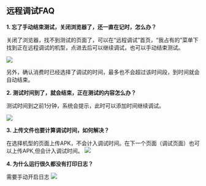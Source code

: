 ## 远程调试FAQ

**1. 忘了手动结束测试，关闭浏览器了，还一直在记时，怎么办？**


关闭了浏览器，找不到测试的页面了，可以在“远程调试”首页，“我占有的”菜单下找到正在远程调试的机型，点进去后可以继续调试，也可以手动结束测试。

![](http://imgcache.tce.fsphere.cn/image/mc.qcloudimg.com/static/img/f30ab3516ee628dcb6f4ada6bfaa6b97/wozhanyong.png)

另外，确认消费时已经选择了调试的时间，最多也不会超过该时间段，到时间就会自动结束。


**2. 测试时间到了，就会结束，正在测试的内容怎么办？**   

测试时间到之前1分钟，系统会提示，此时可以添加时间继续调试。

![](http://imgcache.tce.fsphere.cn/image/mc.qcloudimg.com/static/img/5a4e5b48e733f2d761e614a1f956be0d/tjsj.png)

**3. 上传文件也要计算调试时间，如何解决？** 

在选择机型的页面上传APK，不会计入调试时间。在下一个页面（调试页面）也可以上传APK,但会计入调试时间。
![](http://imgcache.tce.fsphere.cn/image/mc.qcloudimg.com/static/img/5f05d3b99e251ebfba41a1d140f5c6dc/wsc.png)


**4. 为什么运行很久都没有打印日志？** 

需要手动开启日志
![](http://imgcache.tce.fsphere.cn/image/mc.qcloudimg.com/static/img/2d0b56526bebde68b40cbc2edd08169c/kqrz.png)
